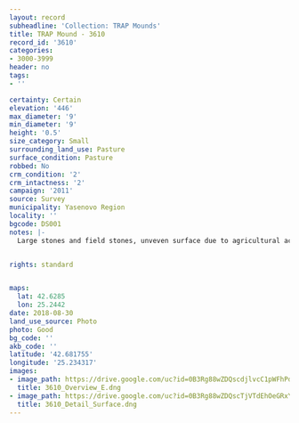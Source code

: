 ```yaml
---
layout: record
subheadline: 'Collection: TRAP Mounds'
title: TRAP Mound - 3610
record_id: '3610'
categories:
- 3000-3999
header: no
tags:
- ''

certainty: Certain
elevation: '446'
max_diameter: '9'
min_diameter: '9'
height: '0.5'
size_category: Small
surrounding_land_use: Pasture
surface_condition: Pasture
robbed: No
crm_condition: '2'
crm_intactness: '2'
campaign: '2011'
source: Survey
municipality: Yasenovo Region
locality: ''
bgcode: DS001
notes: |-
  Large stones and field stones, unveven surface due to agricultural activity.


rights: standard


maps:
  lat: 42.6285
  lon: 25.2442
date: 2018-08-30
land_use_source: Photo
photo: Good
bg_code: ''
akb_code: ''
latitude: '42.681755'
longitude: '25.234317'
images:
- image_path: https://drive.google.com/uc?id=0B3Rg88wZDQscdjlvcC1pWFhPdDQ
  title: 3610_Overview_E.dng
- image_path: https://drive.google.com/uc?id=0B3Rg88wZDQscTjVTdEhOeGRxYzQ
  title: 3610_Detail_Surface.dng
---
```

